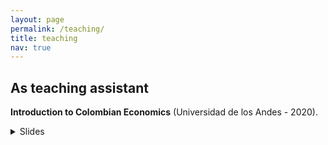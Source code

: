 ```yaml
---
layout: page
permalink: /teaching/
title: teaching
nav: true
---
```


## As teaching assistant
**Introduction to Colombian Economics** (Universidad de los Andes - 2020).
<details>
  <summary>Slides</summary>

  <br/>
  
  Lecture 1: What do economists know? / Production and income <a href="https://www.dropbox.com/s/9bin7swkk5zq6xk/Clase_1_IEC.pdf?dl=0">[slides]</a>

  Lecture 2: Economic growth and productivity <a href="https://www.dropbox.com/s/qacp8imw7ol8d9t/Clase_2_IEC.pdf?dl=0">[slides]</a>

  Lecture 3: Money, prices and the nominal exchange rate <a href="https://www.dropbox.com/s/b56cb9s7ohq0xsp/Clase_3_IEC.pdf?dl=0">[slides]</a>

  Lecture 4: The external sector <a href="https://www.dropbox.com/s/90jeva4qmnlrof1/Clase_4_IEC.pdf?dl=0">[slides]</a>

  Lecture 5: Trade policy and dutch disease <a href="https://www.dropbox.com/s/ci0nytwhak01bxi/Clase_5_IEC.pdf?dl=0">[slides]</a>

  Lecture 6: State capacity, institutions and conflict <a href="https://www.dropbox.com/s/fnigjlhiuco47hy/Clase_6_IEC.pdf?dl=0">[slides]</a>

  Lecture 7: Fiscal policy <a href="https://www.dropbox.com/s/nbom8t3mfwkltpw/Clase_7_IEC.pdf?dl=0">[slides]</a>

  Lecture 8: Labor markets <a href="https://www.dropbox.com/s/s3zo4b8h8wa7sbi/Clase_8_IEC.pdf?dl=0">[slides]</a>

  Lecture 9: Finance <a href="https://www.dropbox.com/s/7i45h8pvi6p4967/Clase_9_IEC.pdf?dl=0">[slides]</a>

  Lecture 10: Human capital <a href="https://www.dropbox.com/s/89rpxsi03e8w9vn/Clase_10_IEC.pdf?dl=0">[slides]</a>

  Lecture 11: Poverty and inequality <a href="https://www.dropbox.com/s/1ti3zctc873q98n/Clase_11_IEC.pdf?dl=0">[slides]</a>

  Lecture 12: Social policy <a href="https://www.dropbox.com/s/n5hw3sdlrz7my1o/Clase_12_IEC.pdf?dl=0">[slides]</a>

  Final thoughts: Some unsolicited advice for young economists <a href="https://www.dropbox.com/s/7exwn21vpuvdp9b/CNS.pdf?dl=0">[slides]</a>

</details>
